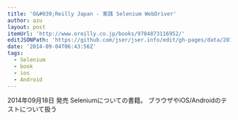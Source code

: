 ```yaml
---
title: 'O&#039;Reilly Japan - 実践 Selenium WebDriver'
author: azu
layout: post
itemUrl: 'http://www.oreilly.co.jp/books/9784873116952/'
editJSONPath: 'https://github.com/jser/jser.info/edit/gh-pages/data/2014/09/index.json'
date: '2014-09-04T06:43:56Z'
tags:
  - Selenium
  - book
  - ios
  - Android
---
```

2014年09月18日 発売
Seleniumについての書籍。
ブラウザやiOS/Androidのテストについて扱う
